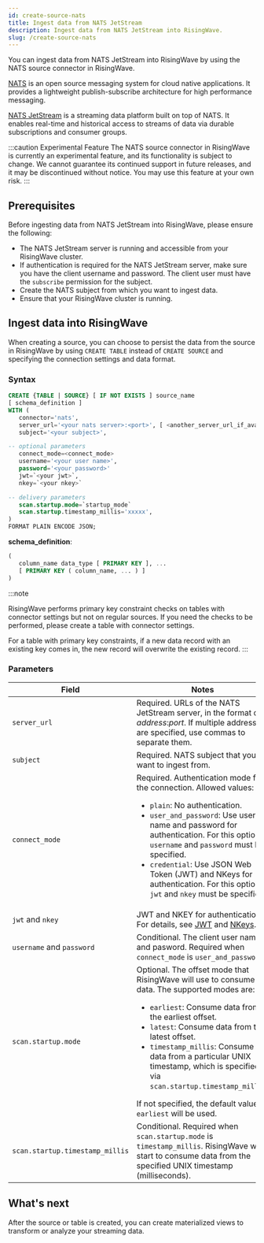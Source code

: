 ```yaml
---
id: create-source-nats
title: Ingest data from NATS JetStream
description: Ingest data from NATS JetStream into RisingWave.
slug: /create-source-nats
---
```

You can ingest data from NATS JetStream into RisingWave by using the NATS source connector in RisingWave.

[NATS](https://nats.io/) is an open source messaging system for cloud native applications. It provides a lightweight publish-subscribe architecture for high performance messaging.

[NATS JetStream](https://docs.nats.io/nats-concepts/jetstream) is a streaming data platform built on top of NATS. It enables real-time and historical access to streams of data via durable subscriptions and consumer groups.

:::caution Experimental Feature
The NATS source connector in RisingWave is currently an experimental feature, and its functionality is subject to change. We cannot guarantee its continued support in future releases, and it may be discontinued without notice. You may use this feature at your own risk.
:::

## Prerequisites

Before ingesting data from NATS JetStream into RisingWave, please ensure the following:

- The NATS JetStream server is running and accessible from your RisingWave cluster.
- If authentication is required for the NATS JetStream server, make sure you have the client username and password. The client user must have the `subscribe` permission for the subject.
- Create the NATS subject from which you want to ingest data.
- Ensure that your RisingWave cluster is running.

## Ingest data into RisingWave

When creating a source, you can choose to persist the data from the source in RisingWave by using `CREATE TABLE` instead of `CREATE SOURCE` and specifying the connection settings and data format.

### Syntax

```sql
CREATE {TABLE | SOURCE} [ IF NOT EXISTS ] source_name 
[ schema_definition ]
WITH (
   connector='nats',
   server_url='<your nats server>:<port>', [ <another_server_url_if_available>, ...]
   subject='<your subject>',

-- optional parameters
   connect_mode=<connect_mode>
   username='<your user name>',
   password='<your password>'
   jwt=`<your jwt>`,
   nkey=`<your nkey>`

-- delivery parameters
   scan.startup.mode=`startup_mode`
   scan.startup.timestamp_millis='xxxxx',
)
FORMAT PLAIN ENCODE JSON;
```

**schema_definition**:

```sql
(
   column_name data_type [ PRIMARY KEY ], ...
   [ PRIMARY KEY ( column_name, ... ) ]
)
```

:::note

RisingWave performs primary key constraint checks on tables with connector settings but not on regular sources. If you need the checks to be performed, please create a table with connector settings.

For a table with primary key constraints, if a new data record with an existing key comes in, the new record will overwrite the existing record.
:::

### Parameters

|Field|Notes|
|---|---|
|`server_url`| Required. URLs of the NATS JetStream server, in the format of *address*:*port*. If multiple addresses are specified, use commas to separate them.|
|`subject`| Required. NATS subject that you want to ingest from.|
|`connect_mode`|Required. Authentication mode for the connection. Allowed values: <ul><li>`plain`: No authentication. </li><li>`user_and_password`: Use user name and password for authentication. For this option, `username` and `password` must be specified.</li><li> `credential`: Use JSON Web Token (JWT) and NKeys for authentication. For this option, `jwt` and `nkey` must be specified.</li></ul> |
|`jwt` and `nkey`|JWT and NKEY for authentication. For details, see [JWT](https://docs.nats.io/running-a-nats-service/configuration/securing_nats/auth_intro/jwt) and [NKeys](https://docs.nats.io/running-a-nats-service/configuration/securing_nats/auth_intro/nkey_auth).|
|`username` and `password`| Conditional. The client user name and pasword. Required when `connect_mode` is `user_and_password`.|
|`scan.startup.mode`|Optional. The offset mode that RisingWave will use to consume data. The supported modes are: <ul><li>`earliest`: Consume data from the earliest offset.</li><li>`latest`: Consume data from the latest offset.</li><li>`timestamp_millis`: Consume data from a particular UNIX timestamp, which is specified via `scan.startup.timestamp_millis`.</li></ul>If not specified, the default value `earliest` will be used.|
|`scan.startup.timestamp_millis`|Conditional. Required when `scan.startup.mode` is `timestamp_millis`. RisingWave will start to consume data from the specified UNIX timestamp (milliseconds).|

## What's next

After the source or table is created, you can create materialized views to transform or analyze your streaming data.
